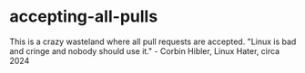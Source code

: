 # accepting-all-pulls
This is a crazy wasteland where all pull requests are accepted.
"Linux is bad and cringe and nobody should use it." - Corbin Hibler, Linux Hater, circa 2024
